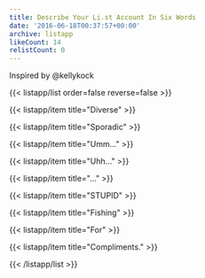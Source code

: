 ```yaml
---
title: Describe Your Li.st Account In Six Words
date: '2016-06-18T00:37:57+00:00'
archive: listapp
likeCount: 14
relistCount: 0
---
```


Inspired by @kellykock

<!--more-->

{{< listapp/list order=false reverse=false >}}

   {{< listapp/item title="Diverse" >}}

   {{< listapp/item title="Sporadic" >}}

   {{< listapp/item title="Umm..." >}}

   {{< listapp/item title="Uhh..." >}}

   {{< listapp/item title="..." >}}

   {{< listapp/item title="STUPID" >}}

   {{< listapp/item title="Fishing" >}}

   {{< listapp/item title="For" >}}

   {{< listapp/item title="Compliments." >}}

{{< /listapp/list >}}
